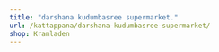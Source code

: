 ```yaml
---
title: "darshana kudumbasree supermarket."
url: /kattappana/darshana-kudumbasree-supermarket/
shop: Kramladen
---
```

